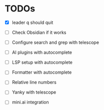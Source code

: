 # TODOs

- [x] leader q should quit
- [ ] Check Obsidian if it works
- [ ] Configure search and grep with telescope
- [ ] AI plugins with autocomplete
- [ ] LSP setup with autocomplete
- [ ] Formatter with autocomplete
- [ ] Relative line numbers
- [ ] Yanky with telescope
- [ ] mini.ai integration

